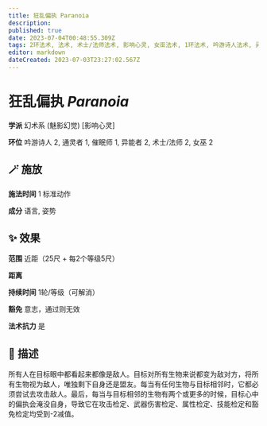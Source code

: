 ```yaml
---
title: 狂乱偏执 Paranoia
description: 
published: true
date: 2023-07-04T00:48:55.309Z
tags: 2环法术, 法术, 术士/法师法术, 影响心灵, 女巫法术, 1环法术, 吟游诗人法术, 异能者法术, 催眠师法术, 通灵者法术, 幻术系, 魅影幻觉
editor: markdown
dateCreated: 2023-07-03T23:27:02.567Z
---
```


# **狂乱偏执** *Paranoia*

**学派** 幻术系 (魅影幻觉) \[影响心灵\] 

**环位** 吟游诗人 2, 通灵者 1, 催眠师 1, 异能者 2, 术士/法师 2, 女巫 2

## 🪄 施放

**施法时间** 1 标准动作

**成分** 语言, 姿势

## ✨ 效果  

**范围** 近距（25尺 + 每2个等级5尺）

**距离**   

**持续时间** 1轮/等级（可解消） 

**豁免** 意志，通过则无效

**法术抗力** 是

## 📖 描述

所有人在目标眼中都看起来都像是敌人。目标对所有生物来说都变为敌对方，将所有生物视为敌人，唯独剩下自身还是盟友。每当有任何生物与目标相邻时，它都必须尝试去攻击敌人。最后，每当与目标相邻的生物有两个或更多的时候，目标心中的偏执会淹没自身，导致它在攻击检定、武器伤害检定、属性检定、技能检定和豁免检定均受到-2减值。
    